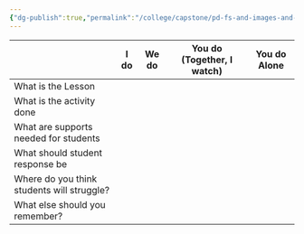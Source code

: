 ```yaml
---
{"dg-publish":true,"permalink":"/college/capstone/pd-fs-and-images-and-stuff/teaching-method-work-sheets/direct-instruction/i-do-we-do-you-do/","tags":["direct-instruction","worksheets","capstone","project"]}
---
```



|                                            | I do | We do | You do (Together, I watch) | You do Alone |
| ------------------------------------------ | ---- | ----- | -------------------------- | ------------ |
| What is the Lesson                         |      |       |                            |              |
| What is the activity done                  |      |       |                            |              |
| What are supports needed for students      |      |       |                            |              |
| What should student response be            |      |       |                            |              |
| Where do you think students will struggle? |      |       |                            |              |
| What else should you remember?             |      |       |                            |              |
